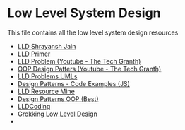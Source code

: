 # Low Level System Design

This file contains all the low level system design resources

-  [LLD Shrayansh Jain](https://www.youtube.com/playlist?list=PL6W8uoQQ2c61X_9e6Net0WdYZidm7zooW)
-  [LLD Primer](https://github.com/prasadgujar/low-level-design-primer/blob/master/solutions.md)
-  [LLD Problem (Youtube - The Tech Granth)](https://www.youtube.com/watch?v=zRz1GPSH50I&list=PLJN9ydlFnJsiEgyjO3D3yBhtiENymhF8G)
-  [OOP Design Patters (Youtube - The Tech Granth)](https://www.youtube.com/watch?v=-RNkWv-d4zM&list=PLJN9ydlFnJsi6-lev2fQ2f1X7YD-VPQVW)
-  [LLD Problems UMLs](https://github.com/savitansh/Object-Oriented-Design)
-  [Design Patterns - Code Examples (JS)](https://github.com/gztchan/design-patterns-in-typescript/tree/master)
-  [LLD Resource Mine](https://github.com/sbvkrishna/low-level-design?tab=readme-ov-file)
-  [Design Patterns OOP (Best)](https://www.youtube.com/playlist?list=PLrhzvIcii6GNjpARdnO4ueTUAVR9eMBpc)
-  [LLDCoding](https://lldcoding.com/)
-  [Grokking Low Level Design](https://github.com/tssovi/grokking-the-object-oriented-design-interview/tree/master)
- 